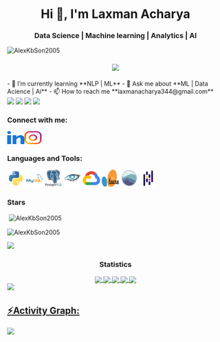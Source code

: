 <h1 align="center">Hi 👋, I'm Laxman Acharya</h1>
<h3 align="center">Data Science | Machine learning | Analytics | AI</h3>
<p align="left"> <img src="https://komarev.com/ghpvc/?username=AlexKbSon2005&label=Profile%20views&color=0e75b6&style=flat" alt="AlexKbSon2005" /> </p>
<h3 align="center">
    <img src="https://readme-typing-svg.herokuapp.com?color=0357F7&lines=A+Passionate+Data+Scientist+%3A)" />
  </h3>
- 🌱 I’m currently learning **NLP | ML**
- 💬 Ask me about **ML | Data Acience | Ai**
- 📫 How to reach me **laxmanacharya344@gmail.com**

<div> <a href="https://www.linkedin.com/in/acharyalaxman" target="_blank"><img src="https://img.shields.io/badge/LinkedIn-0077B5?style=for-the-badge&logo=linkedin&logoColor=white" target="_blank"></a>
<a href="https://github.com/AlexKbSon2005" target="_blank"><img src="https://img.shields.io/badge/GitHub-100000?style=for-the-badge&logo=github&logoColor=white" target="_blank"></a>
<a href="https://instagram.com/laxman.ig" target="_blank"><img src="https://img.shields.io/badge/Instagram-E4405F?style=for-the-badge&logo=instagram&logoColor=white" target="_blank"></a>
<a href = "mailto:laxmanacharya344@gmail.com"><img src="https://img.shields.io/badge/-Gmail-%23333?style=for-the-badge&logo=gmail&logoColor=white" target="_blank"></a>
</div><h3 align="left">Connect with me:</h3>
<p align="left">
<a href="https://linkedin.com/in/acharyalaxman" target="blank"><img align="center" src="https://raw.githubusercontent.com/teamedwardforever/Readme-Generator/71f25dd8b98329b168142a6b782a107b75eab178/svg/Social/linked-in-alt.svg" alt="acharyalaxman" height="30" width="40" /></a><a href="https://instagram.com/laxman.ig" target="blank"><img align="center" src="https://raw.githubusercontent.com/teamedwardforever/Readme-Generator/71f25dd8b98329b168142a6b782a107b75eab178/svg/Social/instagram.svg" alt="laxman.ig" height="30" width="40" /></a></p>

<h3 align="left">Languages and Tools:</h3>
<p align="left">
<img src="https://raw.githubusercontent.com/teamedwardforever/Readme-Generator/71f25dd8b98329b168142a6b782a107b75eab178/svg/Skills/Languages/python-original.svg" alt="Python" width="40" height="40"/>
<img src="https://raw.githubusercontent.com/teamedwardforever/Readme-Generator/71f25dd8b98329b168142a6b782a107b75eab178/svg/Skills/Database/mysql-original-wordmark.svg" alt="Mysql" width="40" height="40"/>
<img src="https://raw.githubusercontent.com/teamedwardforever/Readme-Generator/71f25dd8b98329b168142a6b782a107b75eab178/svg/Skills/Database/postgresql-original-wordmark.svg" alt="Postgresql" width="40" height="40"/>
<img src="https://raw.githubusercontent.com/teamedwardforever/Readme-Generator/71f25dd8b98329b168142a6b782a107b75eab178/svg/Skills/Database/apache_cassandra-icon.svg" alt="Cassandra" width="40" height="40"/>
<img src="https://raw.githubusercontent.com/teamedwardforever/Readme-Generator/71f25dd8b98329b168142a6b782a107b75eab178/svg/Skills/Devops/google_cloud-icon.svg" alt="Google Cloud" width="40" height="40"/>
<img src="https://raw.githubusercontent.com/teamedwardforever/Readme-Generator/71f25dd8b98329b168142a6b782a107b75eab178/svg/Skills/ML/Scikit_learn_logo_small.svg" alt="Scikit" width="40" height="40"/>
<img src="https://raw.githubusercontent.com/teamedwardforever/Readme-Generator/71f25dd8b98329b168142a6b782a107b75eab178/svg/Skills/ML/logo-mark-lightbg.svg" alt="SeaBorn" width="40" height="40"/>
<img src="https://raw.githubusercontent.com/teamedwardforever/Readme-Generator/71f25dd8b98329b168142a6b782a107b75eab178/svg/Skills/ML/pandas-original.svg" alt="Pandas" width="40" height="40"/>
</p>

<h3 align="left">Stars</h3>
<p>&nbsp;<img align="center" height="180em" src="https://github-readme-stats.vercel.app/api?username=AlexKbSon2005&show_icons=true&locale=en&theme=transparent" alt="AlexKbSon2005" /></p>

<p><img align="center" height="180em" src="https://github-readme-streak-stats.herokuapp.com/?user=AlexKbSon2005&theme=transparent" alt="AlexKbSon2005" /></p>

<img src="https://user-images.githubusercontent.com/73097560/115834477-dbab4500-a447-11eb-908a-139a6edaec5c.gif"><h3 align="center">Statistics</h3>
<div align="center">
<a href="https://github.com/AlexKbSon2005">
<img align="center" src="http://github-profile-summary-cards.vercel.app/api/cards/stats?username=AlexKbSon2005&theme=transparent" height="180em" />
<img align="center" src="http://github-profile-summary-cards.vercel.app/api/cards/most-commit-language?username=AlexKbSon2005&theme=transparent" height="180em" />
<img align="center" src="http://github-profile-summary-cards.vercel.app/api/cards/repos-per-language?username=AlexKbSon2005&theme=transparent" height="180em" />
<img align="center" src="http://github-profile-summary-cards.vercel.app/api/cards/productive-time?username=AlexKbSon2005&theme=transparent" height="180em" />
<img align="center" src="http://github-profile-summary-cards.vercel.app/api/cards/profile-details?username=AlexKbSon2005&theme=transparent" height="180em" />
</div>
<img src="https://user-images.githubusercontent.com/73097560/115834477-dbab4500-a447-11eb-908a-139a6edaec5c.gif"><h2 align="left">⚡Activity Graph:</h2>
<img align="center" src="https://github-readme-activity-graph.vercel.app/graph?username=AlexKbSon2005&theme=tokyo-night"/>
